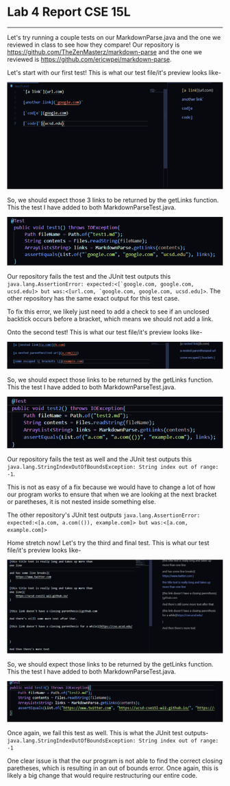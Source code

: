 # Lab 4 Report CSE 15L

***

Let's try running a couple tests on our MarkdownParse.java and the one we reviewed in class to see how they compare! Our repository is https://github.com/TheZenMasterz/markdown-parse and the one we reviewed is  https://github.com/ericwpei/markdown-parse. 

Let's start with our first test! This is what our test file/it's preview looks like- 

![](last1.png)

So, we should expect those 3 links to be returned by the getLinks function. This the test I have added to both MarkdownParseTest.java. 


![](test1.png)

Our repository fails the test and the JUnit test outputs this ```java.lang.AssertionError: expected:<[`google.com, google.com, ucsd.edu]> but was:<[url.com, `google.com, google.com, ucsd.edu]>```. The other repository has the same exact output for this test case. 

To fix this error, we likely just need to add a check to see if an unclosed backtick occurs before a bracket, which means we should not add a link. 

Onto the second test! This is what our test file/it's preview looks like- 

![](last2.png)

So, we should expect those links to be returned by the getLinks function. This the test I have added to both MarkdownParseTest.java. 


![](test2.png)

Our repository fails the test as well and the JUnit test outputs this ```java.lang.StringIndexOutOfBoundsException: String index out of range: -1```. 

This is not as easy of a fix because we would have to change a lot of how our program works to ensure that when we are looking at the next bracket or paretheses, it is not nested inside something else. 

The other repository's JUnit test outputs ```java.lang.AssertionError: expected:<[a.com, a.com(()), example.com]> but was:<[a.com, example.com]>```

Home stretch now! Let's try the third and final test. This is what our test file/it's preview looks like- 

![](test3.png)

So, we should expect those links to be returned by the getLinks function. This the test I have added to both MarkdownParseTest.java. 

![](last3.png)

Once again, we fail this test as well. This is what the JUnit test outputs-  ```java.lang.StringIndexOutOfBoundsException: String index out of range: -1```

One clear issue is that the our program is not able to find the correct closing paretheses, which is resulting in an out of bounds error. Once again, this is likely a big change that would require restructuring our entire code. 
